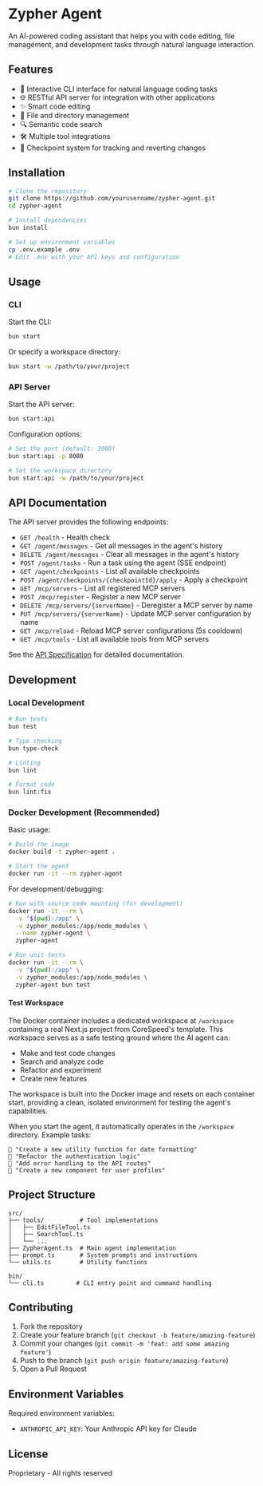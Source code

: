 # Zypher Agent

An AI-powered coding assistant that helps you with code editing, file management, and development tasks through natural language interaction.

## Features

- 🤖 Interactive CLI interface for natural language coding tasks
- 🌐 RESTful API server for integration with other applications
- ✨ Smart code editing
- 📁 File and directory management
- 🔍 Semantic code search
- 🛠️ Multiple tool integrations
- 📝 Checkpoint system for tracking and reverting changes

## Installation

```bash
# Clone the repository
git clone https://github.com/yourusername/zypher-agent.git
cd zypher-agent

# Install dependencies
bun install

# Set up environment variables
cp .env.example .env
# Edit .env with your API keys and configuration
```

## Usage

### CLI

Start the CLI:

```bash
bun start
```

Or specify a workspace directory:

```bash
bun start -w /path/to/your/project
```

### API Server

Start the API server:

```bash
bun start:api
```

Configuration options:

```bash
# Set the port (default: 3000)
bun start:api -p 8080

# Set the workspace directory
bun start:api -w /path/to/your/project
```

## API Documentation

The API server provides the following endpoints:

- `GET /health` - Health check
- `GET /agent/messages` - Get all messages in the agent's history
- `DELETE /agent/messages` - Clear all messages in the agent's history
- `POST /agent/tasks` - Run a task using the agent (SSE endpoint)
- `GET /agent/checkpoints` - List all available checkpoints
- `POST /agent/checkpoints/{checkpointId}/apply` - Apply a checkpoint
- `GET /mcp/servers` - List all registered MCP servers
- `POST /mcp/register` - Register a new MCP server
- `DELETE /mcp/servers/{serverName}` - Deregister a MCP server by name
- `PUT /mcp/servers/{serverName}` - Update MCP server configuration by name
- `GET /mcp/reload` - Reload MCP server configurations (5s cooldown)
- `GET /mcp/tools` - List all available tools from MCP servers

See the [API Specification](./api-spec.yaml) for detailed documentation.

## Development

### Local Development

```bash
# Run tests
bun test

# Type checking
bun type-check

# Linting
bun lint

# Format code
bun lint:fix
```

### Docker Development (Recommended)

Basic usage:

```bash
# Build the image
docker build -t zypher-agent .

# Start the agent
docker run -it --rm zypher-agent
```

For development/debugging:

```bash
# Run with source code mounting (for development)
docker run -it --rm \
  -v "$(pwd):/app" \
  -v zypher_modules:/app/node_modules \
  --name zypher-agent \
  zypher-agent

# Run unit tests
docker run -it --rm \
  -v "$(pwd):/app" \
  -v zypher_modules:/app/node_modules \
  zypher-agent bun test
```

#### Test Workspace

The Docker container includes a dedicated workspace at `/workspace` containing a real Next.js project from CoreSpeed's template. This workspace serves as a safe testing ground where the AI agent can:

- Make and test code changes
- Search and analyze code
- Refactor and experiment
- Create new features

The workspace is built into the Docker image and resets on each container start, providing a clean, isolated environment for testing the agent's capabilities.

When you start the agent, it automatically operates in the `/workspace` directory. Example tasks:

```
🔧 "Create a new utility function for date formatting"
🔧 "Refactor the authentication logic"
🔧 "Add error handling to the API routes"
🔧 "Create a new component for user profiles"
```

## Project Structure

```
src/
├── tools/          # Tool implementations
│   ├── EditFileTool.ts
│   ├── SearchTool.ts
│   └── ...
├── ZypherAgent.ts  # Main agent implementation
├── prompt.ts       # System prompts and instructions
└── utils.ts        # Utility functions

bin/
└── cli.ts         # CLI entry point and command handling
```

## Contributing

1. Fork the repository
2. Create your feature branch (`git checkout -b feature/amazing-feature`)
3. Commit your changes (`git commit -m 'feat: add some amazing feature'`)
4. Push to the branch (`git push origin feature/amazing-feature`)
5. Open a Pull Request

## Environment Variables

Required environment variables:

- `ANTHROPIC_API_KEY`: Your Anthropic API key for Claude

## License

Proprietary - All rights reserved
